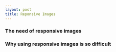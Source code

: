 ```yaml
---
layout: post
title: Reponsive Images
---
```


### The need of responsive images



### Why using responsive images is so difficult
